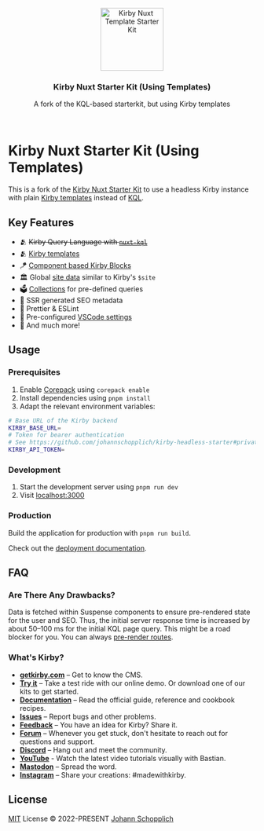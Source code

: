 <p align="center">
  <img src="https://nuxt-kql.jhnn.dev/logo-shadow.svg" alt="Kirby Nuxt Template Starter Kit" width="128" height="128">
</p>

<h3 align="center">Kirby Nuxt Starter Kit (Using Templates)</h3>

<p align="center">
  A fork of the KQL-based starterkit, but using Kirby templates<br>
</p>

<br>

# Kirby Nuxt Starter Kit (Using Templates)

This is a fork of the [Kirby Nuxt Starter Kit](https://github.com/johannschopplich/kirby-nuxt-starterkit) to use a headless Kirby instance with plain [Kirby templates](https://github.com/johannschopplich/kirby-headless#templates) instead of [KQL](https://github.com/getkirby/kql).

## Key Features

- 🫂 ~~Kirby Query Language with [`nuxt-kql`](https://nuxt-kql.jhnn.dev)~~
- 🫂 [Kirby templates](https://github.com/johannschopplich/kirby-headless#templates)
- 🪁 [Component based Kirby Blocks](./components/Kirby/Block/)
- 🏛 Global [site data](./plugins/site.ts) similar to Kirby's `$site`
- 🗳 [Collections](./composables/collections.ts) for pre-defined queries
- 🔎 SSR generated SEO metadata
- 📐 Prettier & ESLint
- 🔢 Pre-configured [VSCode settings](./.vscode/settings.json)
- 🔖 And much more!

## Usage

### Prerequisites

1. Enable [Corepack](https://github.com/nodejs/corepack) using `corepack enable`
2. Install dependencies using `pnpm install`
3. Adapt the relevant environment variables:

```bash
# Base URL of the Kirby backend
KIRBY_BASE_URL=
# Token for bearer authentication
# See https://github.com/johannschopplich/kirby-headless-starter#private-vs-public-api
KIRBY_API_TOKEN=
```

### Development

1. Start the development server using `pnpm run dev`
2. Visit [localhost:3000](http://localhost:3000/)

### Production

Build the application for production with `pnpm run build`.

Check out the [deployment documentation](https://nuxt.com/docs/getting-started/deployment).

## FAQ

### Are There Any Drawbacks?

Data is fetched within Suspense components to ensure pre-rendered state for the user and SEO. Thus, the initial server response time is increased by about 50–100 ms for the initial KQL page query. This might be a road blocker for you. You can always [pre-render routes](https://github.com/johannschopplich/kirby-nuxt-starterkit/blob/8484d7890795919ef0b968b4cc4e9d00b7e0b84a/nuxt.config.ts#L20).

### What's Kirby?

- **[getkirby.com](https://getkirby.com)** – Get to know the CMS.
- **[Try it](https://getkirby.com/try)** – Take a test ride with our online demo. Or download one of our kits to get started.
- **[Documentation](https://getkirby.com/docs/guide)** – Read the official guide, reference and cookbook recipes.
- **[Issues](https://github.com/getkirby/kirby/issues)** – Report bugs and other problems.
- **[Feedback](https://feedback.getkirby.com)** – You have an idea for Kirby? Share it.
- **[Forum](https://forum.getkirby.com)** – Whenever you get stuck, don't hesitate to reach out for questions and support.
- **[Discord](https://chat.getkirby.com)** – Hang out and meet the community.
- **[YouTube](https://youtube.com/kirbyCasts)** - Watch the latest video tutorials visually with Bastian.
- **[Mastodon](https://mastodon.social/@getkirby)** – Spread the word.
- **[Instagram](https://www.instagram.com/getkirby/)** – Share your creations: #madewithkirby.

## License

[MIT](./LICENSE) License © 2022-PRESENT [Johann Schopplich](https://github.com/johannschopplich)
